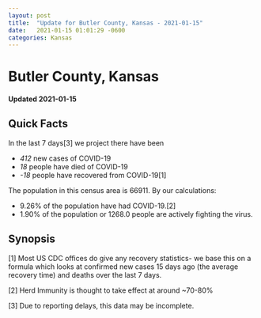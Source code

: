 ```yaml
---
layout: post
title:  "Update for Butler County, Kansas - 2021-01-15"
date:   2021-01-15 01:01:29 -0600
categories: Kansas
---
```


# Butler County, Kansas
#### Updated 2021-01-15

## Quick Facts

In the last 7 days[3] we project there have been
- *412* new cases of COVID-19
- *18* people have died of COVID-19
- *-18* people have recovered from COVID-19[1]

The population in this census area is 66911. By our calculations:
- 9.26% of the population have had COVID-19.[2]
- 1.90% of the population or 1268.0 people are actively fighting the virus.

## Synopsis




[1] Most US CDC offices do give any recovery statistics- we base this on a formula which looks at confirmed new cases
15 days ago (the average recovery time) and deaths over the last 7 days.

[2] Herd Immunity is thought to take effect at around ~70-80%

[3] Due to reporting delays, this data may be incomplete.
 
    